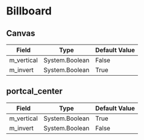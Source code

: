 # Billboard

## Canvas

|Field|Type|Default Value|
|-----|----|-------------|
|m_vertical|System.Boolean|False|
|m_invert|System.Boolean|True|

## portcal_center

|Field|Type|Default Value|
|-----|----|-------------|
|m_vertical|System.Boolean|True|
|m_invert|System.Boolean|False|

